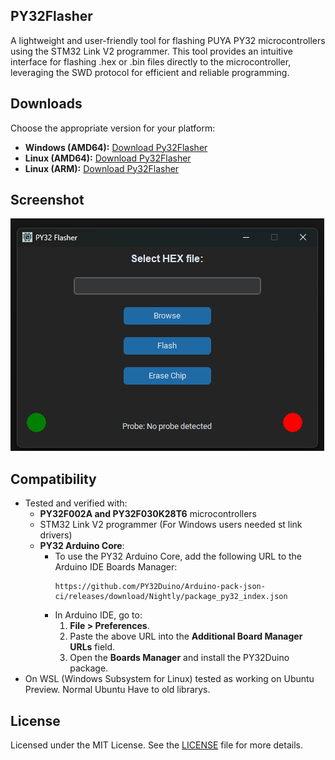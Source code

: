 ## PY32Flasher
A lightweight and user-friendly tool for flashing PUYA PY32 microcontrollers using the STM32 Link V2 programmer. This tool provides an intuitive interface for flashing .hex or .bin files directly to the microcontroller, leveraging the SWD protocol for efficient and reliable programming.

## Downloads
Choose the appropriate version for your platform:
  - **Windows (AMD64):** [Download Py32Flasher](https://github.com/regimantas/PY32Flasher/releases/download/v1.0.1/Py32Flasher-windows.exe)
  - **Linux (AMD64):** [Download Py32Flasher](https://github.com/regimantas/PY32Flasher/releases/download/v1.0.1/Py32Flasher-linux-amd64)
  - **Linux (ARM):** [Download Py32Flasher](https://github.com/regimantas/PY32Flasher/releases/download/v1.0.0/Py32Flasher-linux-arm)

## Screenshot
![PY32 Flasher Screenshot](https://github.com/regimantas/PY32Flasher/blob/main/Ekrano%20kopija%202024-12-23%20205243.png?raw=true)

## Compatibility
- Tested and verified with:
  - **PY32F002A and PY32F030K28T6** microcontrollers
  - STM32 Link V2 programmer (For Windows users needed st link drivers)
  - **PY32 Arduino Core**:
    - To use the PY32 Arduino Core, add the following URL to the Arduino IDE Boards Manager:
      ```
      https://github.com/PY32Duino/Arduino-pack-json-ci/releases/download/Nightly/package_py32_index.json
      ```
    - In Arduino IDE, go to:
      1. **File > Preferences**.
      2. Paste the above URL into the **Additional Board Manager URLs** field.
      3. Open the **Boards Manager** and install the PY32Duino package.
- On WSL (Windows Subsystem for Linux) tested as working on Ubuntu Preview. Normal Ubuntu Have to old librarys.


## License
Licensed under the MIT License. See the [LICENSE](https://github.com/regimantas/PY32Flasher/blob/main/LICENSE) file for more details.
